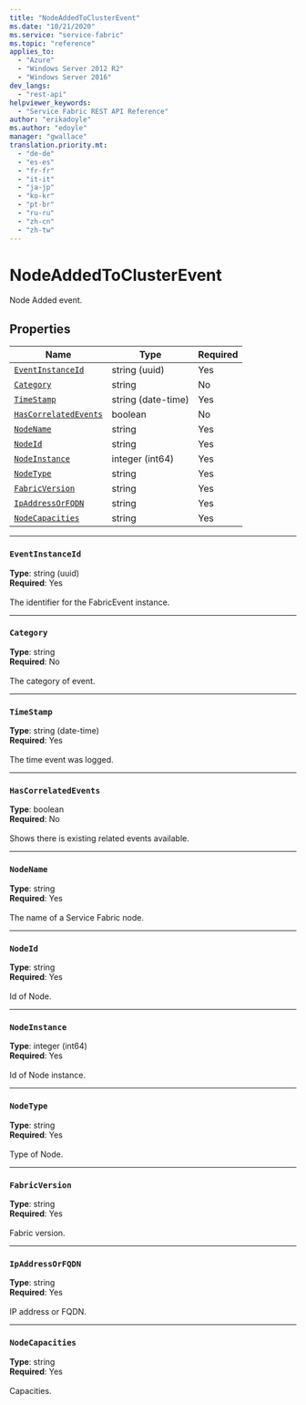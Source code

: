 ```yaml
---
title: "NodeAddedToClusterEvent"
ms.date: "10/21/2020"
ms.service: "service-fabric"
ms.topic: "reference"
applies_to: 
  - "Azure"
  - "Windows Server 2012 R2"
  - "Windows Server 2016"
dev_langs: 
  - "rest-api"
helpviewer_keywords: 
  - "Service Fabric REST API Reference"
author: "erikadoyle"
ms.author: "edoyle"
manager: "gwallace"
translation.priority.mt: 
  - "de-de"
  - "es-es"
  - "fr-fr"
  - "it-it"
  - "ja-jp"
  - "ko-kr"
  - "pt-br"
  - "ru-ru"
  - "zh-cn"
  - "zh-tw"
---
```

# NodeAddedToClusterEvent

Node Added event.

## Properties
| Name | Type | Required |
| --- | --- | --- |
| [`EventInstanceId`](#eventinstanceid) | string (uuid) | Yes |
| [`Category`](#category) | string | No |
| [`TimeStamp`](#timestamp) | string (date-time) | Yes |
| [`HasCorrelatedEvents`](#hascorrelatedevents) | boolean | No |
| [`NodeName`](#nodename) | string | Yes |
| [`NodeId`](#nodeid) | string | Yes |
| [`NodeInstance`](#nodeinstance) | integer (int64) | Yes |
| [`NodeType`](#nodetype) | string | Yes |
| [`FabricVersion`](#fabricversion) | string | Yes |
| [`IpAddressOrFQDN`](#ipaddressorfqdn) | string | Yes |
| [`NodeCapacities`](#nodecapacities) | string | Yes |

____
### `EventInstanceId`
__Type__: string (uuid) <br/>
__Required__: Yes<br/>
<br/>
The identifier for the FabricEvent instance.

____
### `Category`
__Type__: string <br/>
__Required__: No<br/>
<br/>
The category of event.

____
### `TimeStamp`
__Type__: string (date-time) <br/>
__Required__: Yes<br/>
<br/>
The time event was logged.

____
### `HasCorrelatedEvents`
__Type__: boolean <br/>
__Required__: No<br/>
<br/>
Shows there is existing related events available.

____
### `NodeName`
__Type__: string <br/>
__Required__: Yes<br/>
<br/>
The name of a Service Fabric node.

____
### `NodeId`
__Type__: string <br/>
__Required__: Yes<br/>
<br/>
Id of Node.

____
### `NodeInstance`
__Type__: integer (int64) <br/>
__Required__: Yes<br/>
<br/>
Id of Node instance.

____
### `NodeType`
__Type__: string <br/>
__Required__: Yes<br/>
<br/>
Type of Node.

____
### `FabricVersion`
__Type__: string <br/>
__Required__: Yes<br/>
<br/>
Fabric version.

____
### `IpAddressOrFQDN`
__Type__: string <br/>
__Required__: Yes<br/>
<br/>
IP address or FQDN.

____
### `NodeCapacities`
__Type__: string <br/>
__Required__: Yes<br/>
<br/>
Capacities.
